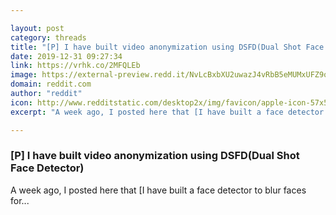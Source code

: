 ```yaml
---

layout: post
category: threads
title: "[P] I have built video anonymization using DSFD(Dual Shot Face Detector)"
date: 2019-12-31 09:27:34
link: https://vrhk.co/2MFQLEb
image: https://external-preview.redd.it/NvLcBxbXU2uwazJ4vRbB5eMUMxUFZ9o9EOp9VzfFMLk.jpg?width=280&height=146.596858639&auto=webp&s=ecf8d0889fcbd7a145bad9005029980b08614d8f
domain: reddit.com
author: "reddit"
icon: http://www.redditstatic.com/desktop2x/img/favicon/apple-icon-57x57.png
excerpt: "A week ago, I posted here that [I have built a face detector to blur faces for..."

---
```


### [P] I have built video anonymization using DSFD(Dual Shot Face Detector)

A week ago, I posted here that [I have built a face detector to blur faces for...